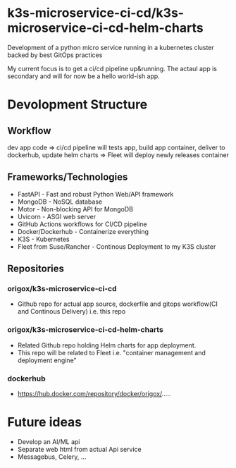 # k3s-microservice-ci-cd/k3s-microservice-ci-cd-helm-charts
Development of a python micro service running in a kubernetes cluster backed by best GitOps practices 

My current focus is to get a ci/cd pipeline up&running. The actaul app is secondary and will for now be a hello world-ish app.

# Devolopment Structure

## Workflow
dev app code => ci/cd pipeline will tests app, build app container, deliver to dockerhub, update helm charts => Fleet will deploy newly releases container

## Frameworks/Technologies
- FastAPI - Fast and robust Python Web/API framework
- MongoDB - NoSQL database
- Motor - Non-blocking API for MongoDB
- Uvicorn - ASGI web server
- GitHub Actions workflows for CI/CD pipeline
- Docker/Dockerhub - Containerize everything
- K3S - Kubernetes
- Fleet from Suse/Rancher - Continous Deployment to my K3S cluster 

## Repositories

### origox/k3s-microservice-ci-cd
- Github repo for actual app source, dockerfile and gitops workflow(CI and Continous Delivery) i.e. this repo

### origox/k3s-microservice-ci-cd-helm-charts
- Related Github repo holding Helm charts for app deployment.
- This repo will be related to Fleet i.e. "container management and deployment engine"

### dockerhub
- https://hub.docker.com/repository/docker/origox/.....

# Future ideas
- Develop an AI/ML api
- Separate web html from actual Api service 
- Messagebus, Celery, ...


